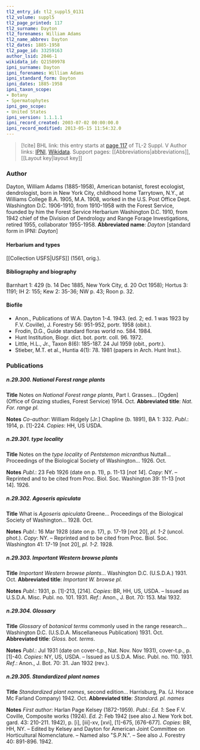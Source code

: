 ```yaml
---
tl2_entry_id: tl2_suppl5_0131
tl2_volume: suppl5
tl2_page_printed: 117
tl2_surname: Dayton
tl2_forenames: William Adams
tl2_name_abbrev: Dayton
tl2_dates: 1885-1958
tl2_page_id: 33259163
author_lsid: 2046-1
wikidata_id: Q21509978
ipni_surname: Dayton
ipni_forenames: William Adams
ipni_standard_form: Dayton
ipni_dates: 1885-1958
ipni_taxon_scope: 
- Botany
- Spermatophytes
ipni_geo_scope: 
- United States
ipni_version: 1.1.1.1
ipni_record_created: 2003-07-02 00:00:00.0
ipni_record_modified: 2013-05-15 11:54:32.0
---
```


> [!cite] BHL link: this entry starts at [page 117](https://www.biodiversitylibrary.org/page/33259163) of TL-2 Suppl. V
> Author links: [IPNI](https://www.ipni.org/a/2046-1), [Wikidata](https://www.wikidata.org/wiki/Q21509978). Support pages: [[Abbreviations|abbreviations]], [[Layout key|layout key]]

### Author

Dayton, William Adams (1885-1958), American botanist, forest ecologist, dendrologist, born in New York City, childhood home Tarrytown, N.Y., at Williams College B.A. 1905, M.A. 1908, worked in the U.S. Post Office Dept. Washington D.C. 1906-1910, from 1910-1958 with the Forest Service, founded by him the Forest Service Herbarium Washington D.C. 1910, from 1942 chief of the Division of Dendrology and Range Forage Investigations, retired 1955, collaborator 1955-1958. 
**Abbreviated name**: *Dayton* \[standard form in IPNI: *Dayton*\]

#### Herbarium and types

[[Collection USFS|USFS]] (1561, orig.).

#### Bibliography and biography

Barnhart 1: 429 (b. 14 Dec 1885, New York City, d. 20 Oct 1958); Hortus 3: 1191; IH 2: 155; Kew 2: 35-36; NW p. 43; Roon p. 32.

#### Biofile

- Anon., Publications of W.A. Dayton 1-4. 1943. (ed. 2; ed. 1 was 1923 by F.V. Coville), J. Forestry 56: 951-952, portr. 1958 (obit.).
- Frodin, D.G., Guide standard floras world no. 584. 1984.
- Hunt Institution, Biogr. dict. bot. portr. coll. 96. 1972.
- Little, H.L., Jr., Taxon 8(6): 185-187. 24 Jul 1959 (obit., portr.).
- Stieber, M.T. et al., Huntia 4(1): 78. 1981 (papers in Arch. Hunt Inst.).

### Publications

##### n.29.300. National Forest range plants

**Title**
Notes on *National Forest range plants*, Part I. Grasses... \[Ogden\] (Office of Grazing studies, Forest Service) 1914. Oct.
**Abbreviated title**: *Nat. For. range pl.*

**Notes**
*Co-author*: William Ridgely \[Jr.\] Chapline (b. 1891), BA 1: 332.
*Publ*.: 1914, p. \[1\]-224. *Copies*: HH, US USDA.

##### n.29.301. type locality

**Title**
Notes on the *type locality* of *Pentstemon micranthus* Nuttall... Proceedings of the Biological Society of Washington... 1926. Oct.

**Notes**
*Publ*.: 23 Feb 1926 (date on p. 11), p. 11-13 \[*not 14*\]. *Copy*: NY. – Reprinted and to be cited from Proc. Biol. Soc. Washington 39: 11-13 \[not 14\]. 1926.

##### n.29.302. Agoseris apiculata

**Title**
What is *Agoseris apiculata* Greene... Proceedings of the Biological Society of Washington... 1928. Oct.

**Notes**
*Publ*.: 16 Mar 1928 (date on p. 17), p. 17-19 \[not 20\], *pl. 1-2* (uncol. phot.). *Copy*: NY. – Reprinted and to be cited from Proc. Biol. Soc. Washington 41: 17-19 \[not 20\], *pl. 1-2.* 1928.

##### n.29.303. Important Western browse plants

**Title**
*Important Western browse plants*... Washington D.C. (U.S.D.A.) 1931. Oct.
**Abbreviated title**: *Important W. browse pl.*

**Notes**
*Publ*.: 1931, p. \[1\]-213, \[214\]. *Copies*: BR, HH, US, USDA. – Issued as U.S.D.A. Misc. Publ. no. 101. 1931.
*Ref*.: Anon., J. Bot. 70: 153. Mai 1932.

##### n.29.304. Glossary

**Title**
*Glossary* of *botanical terms* commonly used in the range research... Washington D.C. (U.S.D.A. Miscellaneous Publication) 1931. Oct.
**Abbreviated title**: *Gloss. bot. terms*.

**Notes**
*Publ*.: Jul 1931 (date on cover-t.p., Nat. Nov. Nov 1931), cover-t.p., p. \[1\]-40. *Copies*: NY, US, USDA. – Issued as U.S.D.A. Misc. Publ. no. 110. 1931.
*Ref*.: Anon., J. Bot. 70: 31. Jan 1932 (rev.).

##### n.29.305. Standardized plant names

**Title**
*Standardized plant names*, second edition... Harrisburg, Pa. (J. Horace Mc Farland Company) 1942. Oct.
**Abbreviated title**: *Standard. pl. names*

**Notes**
*First author*: Harlan Page Kelsey (1872-1959).
*Publ*.: *Ed. 1*: See F.V. Coville, Composite works (1924).
*Ed. 2*: Feb 1942 (see also J. New York bot. gard. 43: 210-211. 1942), p. \[i\], \[iii\]-xv, \[xvi\], \[1\]-675, \[676-677\]. *Copies*: BR, HH, NY. – Edited by Kelsey and Dayton for American Joint Committee on Horticultural Nomenclature. – Named also "S.P.N.". – See also J. Forestry 40: 891-896. 1942.

